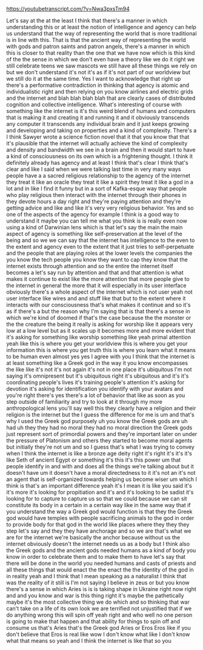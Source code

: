 https://youtubetranscript.com/?v=Nwa3pxsTm94

 Let's say at the at the least I think that there's a manner in which understanding this or at least the notion of intelligence and agency can help us understand that the way of representing the world that is more traditional is in line with this. That is that the ancient way of representing the world with gods and patron saints and patron angels, there's a manner in which this is closer to that reality than the one that we have now which is this kind of the the sense in which we don't even have a theory like we do it right we still celebrate teens we saw mascots we still have all these things we rely on but we don't understand it's not it's as if it's not part of our worldview but we still do it at the same time. Yes I want to acknowledge that right up there's a performative contradiction in thinking that agency is atomic and individualistic right and then relying on you know airlines and electric grids and the internet and blah blah blah blah that are clearly cases of distributed cognition and collective intelligence. What's interesting of course with something like the internet is it's this weird blend of humans and computers that is making it and creating it and running it and it obviously transcends any computer it transcends any individual brain and it just keeps growing and developing and taking on properties and a kind of complexity. There's a I think Sawyer wrote a science fiction novel that it that you know that that it's plausible that the internet will actually achieve the kind of complexity and density and bandwidth we see in a brain and then it would start to have a kind of consciousness on its own which is a frightening thought. I think it definitely already has agency and at least I think that's clear I think that's clear and like I said when we were talking last time in very many ways people have a a sacred religious relationship to the agency of the internet they treat it like an oracle they treat it like a spirit they treat it like a god in a lot and in like I find it funny but in a sort of Kafka-esque way that people who play religious then interact with the internet through their phones in they devote hours a day right and they're paying attention and they're getting advice and like and like it's very very religious behavior. Yes and so one of the aspects of the agency for example I think is a good way to understand it maybe you can tell me what you think is is really even now using a kind of Darwinian lens which is that let's say the main the main aspect of agency is something like self-preservation at the level of the being and so we we can say that the internet has intelligence to the even to the extent and agency even to the extent that it just tries to self-perpetuate and the people that are playing roles at the lower levels the companies the you know the tech people you know they want to cap they know that the internet exists through attention and so the entire the internet itself becomes a let's say run by attention and that and that attention is what makes it continue to exist like the more attention that more people give to the internet in general the more that it will especially in its user interface obviously there's a whole aspect of the internet which is not user yeah not user interface like wires and and stuff like that but to the extent where it interacts with our consciousness that's what makes it continue and so it's as if there's a but the reason why I'm saying that is that there's a sense in which we're kind of doomed if that's the case because the the monster or the the creature the being it really is asking for worship like it appears very low at a low level but as it scales up it becomes more and more evident that it's asking for something like worship something like yeah primal attention yeah like this is where you get your worldview this is where you get your information this is where you get truth this is where you learn what it means to be human even almost yes yes I agree with you I think that the internet is at least something like a Greek god in the way it you know encompasses the like like it's not it's not again it's not in one place it's ubiquitous I'm not saying it's omnipresent but it's ubiquitous right it's ubiquitous and it's it's coordinating people's lives it's training people's attention it's asking for devotion it's asking for identification you identify with your avatars and you're right there's yes there's a lot of behavior that like as soon as you step outside of familiarity and try to look at it through my more anthropological lens you'll say well this they clearly have a religion and their religion is the internet but the I guess the difference for me is um and that's why I used the Greek god purposely uh you know the Greek gods are uh had uh they they had no moral they had no moral direction the Greek gods just represent sort of primordial powers and they're important later on under the pressure of Platonism and others they started to become moral agents but initially they're not um and so I guess that's what I was trying to convey when I think the internet is like a bronze age deity right it's right it's it's it's like Seth of ancient Egypt or something it's this it's this power um that people identify in and with and does all the things we're talking about but it doesn't have um it doesn't have a moral directedness to it it's not an it's not an agent that is self-organized towards helping us become wiser um which I think is that's an important difference yeah it's I mean it is like you said it's it's more it's looking for propitiation and it's and it's looking to be sadist it's looking for to capture to capture us so that we could because we can sit constitute its body in a certain in a certain way like in the same way that if you understand the way a Greek god would function is that they the Greek god would have temples with people sacrificing animals to the god in order to provide body for that god in the world like places where they they they step let's say and they they have anchorage and so we are that's what we are for the internet we're basically the anchor because without us the internet obviously doesn't the internet needs us as a body but I think also the Greek gods and the ancient gods needed humans as a kind of body you know in order to celebrate them and to make them to have let's say that there will be done in the world you needed humans and casts of priests and all these things that would enact the the enact the the identity of the god in in reality yeah and I think that I mean speaking as a naturalist I think that was the reality of it still is I'm not saying I believe in zeus or but you know there's a sense in which Aries is is is taking shape in Ukraine right now right and and you know and war is this thing right it's maybe the pathetically maybe it's the most collective thing we do which and so thinking that war can't take on a life of its own look we are terrified not unjustified that if we do anything wrong this will spin off yeah right and who well no one person is going to make that happen and that ability for things to spin off and consume us that's Aries that's the Greek god Aries or Eros Eros like if you don't believe that Eros is real like wow I don't know what like I don't know what that means so yeah and I think the internet is like that so you